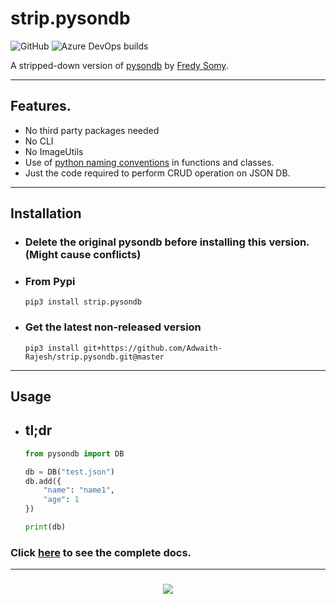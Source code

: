 # strip.pysondb

![GitHub](https://img.shields.io/github/license/Adwaith-Rajesh/strip.pysondb?style=for-the-badge)
![Azure DevOps builds](https://img.shields.io/azure-devops/build/adwaithrajesh/8d11fcc8-9bf7-41cf-95af-bd240456c13e/8?label=azure%20pipeline&style=for-the-badge)

A stripped-down version of [pysondb](https://github.com/fredysomy/pysonDB) by [Fredy Somy](https://github.com/fredysomy).

---

## Features.

- No third party packages needed
- No CLI
- No ImageUtils
- Use of [python naming conventions](https://www.python.org/dev/peps/pep-0008/#function-and-variable-names) in functions and classes.
- Just the code required to perform CRUD operation on JSON DB.

---

## Installation

- ### Delete the original pysondb before installing this version. (Might cause conflicts)

- ### From Pypi
  ```commandline
  pip3 install strip.pysondb
  ```
- ### Get the latest non-released version
  ```commandline
  pip3 install git+https://github.com/Adwaith-Rajesh/strip.pysondb.git@master
  ```

---

## Usage

- ## tl;dr

  ```python
  from pysondb import DB

  db = DB("test.json")
  db.add({
      "name": "name1",
      "age": 1
  })

  print(db)

  ```

### Click [here](https://github.com/Adwaith-Rajesh/strip.pysondb/blob/master/docs/docs.md) to see the complete docs.

---

<h3 align="center"> <img align="center" src="https://forthebadge.com/images/badges/made-with-python.svg" href="https://python.org" ></h3>
